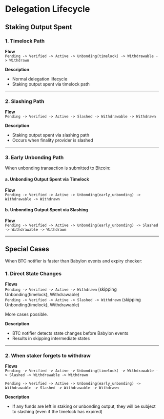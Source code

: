 # Delegation Lifecycle

## Staking Output Spent

### 1. Timelock Path
**Flow**  
`Pending -> Verified -> Active -> Unbonding(timelock) -> Withdrawable -> Withdrawn`

**Description**  
- Normal delegation lifecycle
- Staking output spent via timelock path

---

### 2. Slashing Path
**Flow**  
`Pending -> Verified -> Active -> Slashed -> Withdrawable -> Withdrawn`

**Description**  
- Staking output spent via slashing path
- Occurs when finality provider is slashed

---

### 3. Early Unbonding Path

When unbonding transaction is submitted to Bitcoin:

#### a. Unbonding Output Spent via Timelock
**Flow**  
`Pending -> Verified -> Active -> Unbonding(early_unbonding) -> Withdrawable -> Withdrawn`

#### b. Unbonding Output Spent via Slashing
**Flow**  
`Pending -> Verified -> Active -> Unbonding(early_unbonding) -> Slashed -> Withdrawable -> Withdrawn`

---

## Special Cases

When BTC notifier is faster than Babylon events and expiry checker:

### 1. Direct State Changes
**Flows**  
`Pending -> Verified -> Active -> Withdrawn` (skipping Unbonding(timelock), Withdrawable)  
`Pending -> Verified -> Active -> Slashed -> Withdrawn` (skipping Unbonding(timelock), Withdrawable)

More cases possible.

**Description**  
- BTC notifier detects state changes before Babylon events
- Results in skipping intermediate states

---

### 2. When staker forgets to withdraw
**Flows**  
`Pending -> Verified -> Active -> Unbonding(timelock) -> Withdrawable -> Slashed -> Withdrawable -> Withdrawn`

`Pending -> Verified -> Active -> Unbonding(early_unbonding) -> Withdrawable -> Slashed -> Withdrawable -> Withdrawn`

**Description**  
- If any funds are left in staking or unbonding output, they will be subject to slashing (even if the timelock has expired)
